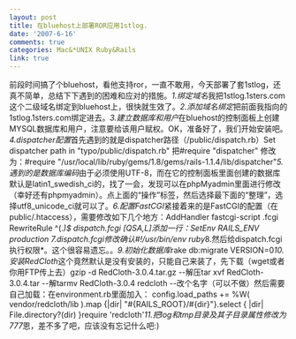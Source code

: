 ```yaml
---
layout: post
title: 在bluehost上部署ROR应用1stlog.
date: '2007-6-16'
comments: true
categories: Mac&*UNIX Ruby&Rails
link: true
---
```

前段时间搞了个bluehost，看他支持ror，一直不敢用，今天部署了套1stlog，还真不简单，总结下下遇到的困难和应对的措施。*1.绑定域名*我把1stlog.1sters.com这个二级域名绑定到bluehost上，很快就生效了。*2.添加域名绑定*把前面我指向的1stlog.1sters.com绑定进去。*3.建立数据库和用户*在bluehost的控制面板上创建MYSQL数据库和用户，注意要给该用户赋权。OK，准备好了，我们开始安装吧。*4.dispatcher配置*首先遇到的就是dispatcher路径（/public/dispatch.rb）Set dispatcher path in &quot;typo/public/dispatch.rb&quot; 把#require &quot;dispatcher&quot; 修改为：#require  &quot;/usr/local/lib/ruby/gems/1.8/gems/rails-1.1.4/lib/dispatcher&quot;*5.遇到的是数据库编码*由于必须使用UTF-8，而在它的控制面板里面创建的数据库默认是latin1_swedish_ci的，找了一会，发现可以在phpMyadmin里面进行修改（幸好还有phpmyadmin）。点上面的“操作”标签，然后选择最下面的“整理”，选择utf8_unicode_ci就可以了。*6.配置FastCGI*紧接着来的是FastCGI的配置（在public/.htaccess），需要修改如下几个地方：AddHandler fastcgi-script .fcgi RewriteRule ^(.*)$ dispatch.fcgi  [QSA,L]添加一行：SetEnv RAILS_ENV production *7.dispatch.fcgi修改*确认#!/usr/bin/env ruby*8.然后给dispatch.fcgi执行权限*。这个很容易遗忘。。*9.初始化数据库*rake db:migrate VERSION=0*10.安装RedCloth*这个竟然默认是没有安装的，只能自己来装了，先下载（wget或者你用FTP传上去）gzip -d RedCloth-3.0.4.tar.gz  --解压tar xvf RedCloth-3.0.4.tar  --解tarmv RedCloth-3.0.4 redcloth --改个名字（可以不做）然后需要自己加载：在environment.rb里面加入：  config.load_paths += %W(    vendor/redcloth/lib  ).map {|dir| &quot;#{RAILS_ROOT}/#{dir}&quot;}.select { |dir| File.directory?(dir) }require 'redcloth'*11.把log和tmp目录及其子目录属性修改为777*恩，差不多了吧，应该没有忘记什么吧:)
